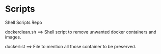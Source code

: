 # Scripts
Shell Scripts Repo

dockerclean.sh ==> Shell script to remove unwanted docker containers and images.

dockerlist     ==> File to mention all those container to be preserved.
